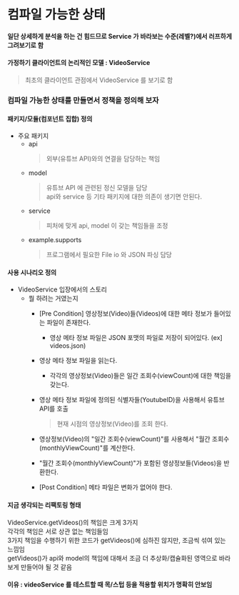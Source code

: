 # 컴파일 가능한 상태

#### 일단 상세하게 분석을 하는 건 힘드므로 Service 가 바라보는 수준(레벨?)에서 러프하게 그려보기로 함

#### 가정하기 클라이언트의 논리적인 모델 : VideoService  
  > 최초의 클라이언트 관점에서 VideoService 를 보기로 함  

### 컴파일 가능한 상태를 만들면서 정책을 정의해 보자  
#### 패키지/모듈(컴포넌트 집합) 정의  
* 주요 패키지  
  * api  
    > 외부(유튜브 API)와의 연결을 담당하는 책임  
  * model  
    > 유튜브 API 에 관련된 정신 모델을 담당  
    > api와 service 등 기타 패키지에 대한 의존이 생기면 안된다.  
  * service  
    > 피처에 맞게 api, model 이 갖는 책임들을 조정   
  * example.supports  
    > 프로그램에서 필요한 File io 와 JSON 파싱 담당  

#### 사용 시나리오 정의 
* VideoService 입장에서의 스토리  
  * 뭘 하려는 거였는지  
    * [Pre Condition] 영상정보(Video)들(Videos)에 대한 메타 정보가 들어있는 파일이 존재한다.  
      * 영상 메타 정보 파일은 JSON 포맷의 파일로 저장이 되어있다. (ex] videos.json)  

    * 영상 메타 정보 파일을 읽는다.  
      * 각각의 영상정보(Video)들은 일간 조회수(viewCount)에 대한 책임을 갖는다.  
      
    * 영상 메타 정보 파일에 정의된 식별자들(YoutubeID)을 사용해서 유튜브 API를 호출  
      > 현재 시점의 영상정보(Video)를 조회 한다.  
      
    * 영상정보(Video)의 "일간 조회수(viewCount)"를 사용해서 "월간 조회수(monthlyViewCount)"를 계산한다.  
    
    * "월간 조회수(monthlyViewCount)"가 포함된 영상정보들(Videos)을 반환한다.  
    
    * [Post Condition] 메타 파일은 변화가 없어야 한다.  
    
#### 지금 생각되는 리팩토링 형태  
VideoService.getVideos()의 책임은 크게 3가지  
각각의 책임은 서로 상관 없는 책임들임  
3가지 책임을 수행하기 위한 코드가 getVideos()에 심하진 않지만, 조금씩 섞여 있는 느낌임  
getVideos()가 api와 model의 책임에 대해서 조금 더 추상화/캡슐화된 영역으로 바라보게 만들어야 될 것 같음  
#### 이유 : videoService 를 테스트할 때 목/스텁 등을 적용할 위치가 명확히 안보임    

